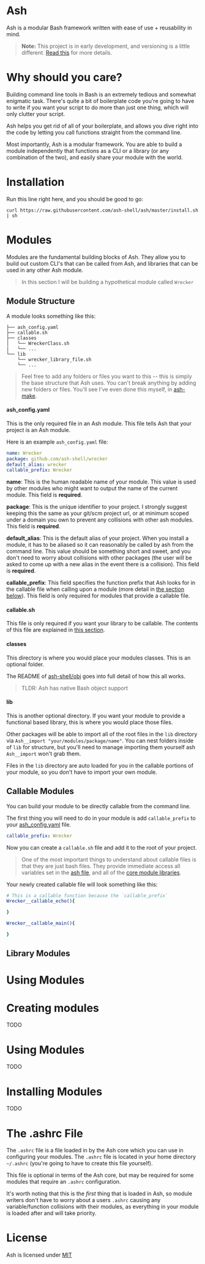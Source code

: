 # Ash

Ash is a modular Bash framework written with ease of use + reusability in mind.

> **Note:** This project is in early development, and versioning is a little different. [Read this](http://markup.im/#q4_cRZ1Q) for more details.

# Why should you care?

Building command line tools in Bash is an extremely tedious and somewhat enigmatic task.  There's quite a bit of boilerplate code you're going to have to write if you want your script to do more than just one thing, which will only clutter your script.

Ash helps you get rid of all of your boilerplate, and allows you dive right into the code by letting you call functions straight from the command line.

Most importantly, Ash is a modular framework.  You are able to build a module independently that functions as a CLI or a library (or any combination of the two), and easily share your module with the world.

# Installation

Run this line right here, and you should be good to go:

```
curl https://raw.githubusercontent.com/ash-shell/ash/master/install.sh | sh
```

# Modules

Modules are the fundamental building blocks of Ash.  They allow you to build out custom CLI's that can be called from Ash, and libraries that can be used in any other Ash module.

> In this section I will be building a hypothetical module called `Wrecker`

## Module Structure

A module looks something like this:

```
├── ash_config.yaml
├── callable.sh
├── classes
│   └── WreckerClass.sh
|   └── ...
└── lib
    └── wrecker_library_file.sh
    └── ...
```

> Feel free to add any folders or files you want to this -- this is simply the base structure that Ash uses.  You can't break anything by adding new folders or files.  You'll see I've even done this myself, in [ash-make](https://github.com/ash-shell/ash-make).

#### ash_config.yaml

This is the only required file in an Ash module.  This file tells Ash that your project is an Ash module.

Here is an example `ash_config.yaml` file:

```yaml
name: Wrecker
package: github.com/ash-shell/wrecker
default_alias: wrecker
callable_prefix: Wrecker
```

**name**: This is the human readable name of your module.  This value is used by other modules who might want to output the name of the current module.  This field is **required**.

**package**: This is the unique identifier to your project.  I strongly suggest keeping this the same as your git/scm project url, or at minimum scoped under a domain you own to prevent any collisions with other ash modules.  This field is **required**.

**default_alias**: This is the default alias of your project.  When you install a module, it has to be aliased so it can reasonably be called by ash from the command line.  This value should be something short and sweet, and you don't need to worry about collisions with other packages (the user will be asked to come up with a new alias in the event there is a collision).  This field is **required**.

**callable_prefix**: This field specifies the function prefix that Ash looks for in the callable file when calling upon a module (more detail in [the section below](#callable-modules)).  This field is only required for modules that provide a callable file.

#### callable.sh

This file is only required if you want your library to be callable.  The contents of this file are explained in [this section](#callable-modules).

#### classes

This directory is where you would place your modules classes.  This is an optional folder.

The README of [ash-shell/obj](https://github.com/ash-shell/obj) goes into full detail of how this all works.

> TLDR: Ash has native Bash object support

#### lib

This is another optional directory.  If you want your module to provide a functional based library, this is where you would place those files.

Other packages will be able to import all of the root files in the `lib` directory via `Ash__import "your/modules/package/name"`.  You can nest folders inside of `lib` for structure, but you'll need to manage importing them yourself ash `Ash__import` won't grab them.

Files in the `lib` directory are auto loaded for you in the callable portions of your module, so you don't have to import your own module.

## Callable Modules

You can build your module to be directly callable from the command line.

The first thing you will need to do in your module is add `callable_prefix` to your [ash_config.yaml](#ash-config-yaml) file.

```yaml
callable_prefix: Wrecker
```

Now you can create a `callable.sh` file and add it to the root of your project.

> One of the most important things to understand about callable files is that they are just bash files.  They provide immediate access all variables set in the [ash file](/ash), and all of the [core module libraries](/core_modules).

Your newly created callable file will look something like this:

```bash
# This is a callable function because the `callable_prefix`
Wrecker__callable_echo(){

}

Wrecker__callable_main(){

}
```


## Library Modules





# Using Modules


# Creating modules

TODO

# Using Modules

TODO

# Installing Modules

TODO

# The .ashrc File

The `.ashrc` file is a file loaded in by the Ash core which you can use in configuring your modules.  The `.ashrc` file is located in your home directory `~/.ashrc` (you're going to have to create this file yourself).

This file is optional in terms of the Ash core, but may be required for some modules that require an `.ashrc` configuration.

It's worth noting that this is the *first* thing that is loaded in Ash, so module writers don't have to worry about a users `.ashrc` causing any variable/function collisions with their modules, as everything in your module is loaded after and will take priority.

# License

Ash is licensed under [MIT](LICENSE.md)
